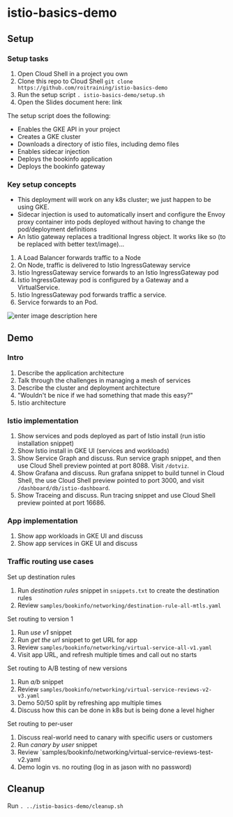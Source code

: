# istio-basics-demo

## Setup

### Setup tasks
1. Open Cloud Shell in a project you own
1. Clone this repo to Cloud Shell `git clone https://github.com/roitraining/istio-basics-demo`
1. Run the setup script `. istio-basics-demo/setup.sh`
1. Open the Slides document here: link

The setup script does the following:
* Enables the GKE API in your project
* Creates a GKE cluster
* Downloads a directory of istio files, including demo files
* Enables sidecar injection
* Deploys the bookinfo application
* Deploys the bookinfo gateway

### Key setup concepts
+ This deployment will work on any k8s cluster; we just happen to be using GKE.
+ Sidecar injection is used to automatically insert and configure the Envoy proxy container into pods deployed without having to change the pod/deployment definitions
+ An Istio gateway replaces a traditional Ingress object. It works like so (to be replaced with better text/image)...
1. A Load Balancer forwards traffic to a Node
2. On Node, traffic is delivered to Istio IngressGateway service 
3. Istio IngressGateway service forwards to an Istio IngressGateway pod
3. Istio IngressGateway pod is configured by a Gateway and a VirtualService.
4. Istio IngressGateway pod forwards traffic a service.
5. Service forwards to an Pod.

![enter image description here](https://blog.jayway.com/wp-content/uploads/2018/10/istio-networking.png)

## Demo

### Intro
1. Describe the application architecture
1. Talk through the challenges in managing a mesh of services
1. Describe the cluster and deployment architecture
1. "Wouldn't be nice if we had something that made this easy?"
1. Istio architecture

### Istio implementation
1. Show services and pods deployed as part of Istio install (run istio installation snippet)
1. Show Istio install in GKE UI (services and workloads)
1. Show Service Graph and discuss. Run service graph snippet, and then use Cloud Shell preview pointed at port 8088. Visit `/dotviz`.
1. Show Grafana and discuss. Run grafana snippet to build tunnel in Cloud Shell, the use Cloud Shell preview pointed to port 3000, and visit `/dashboard/db/istio-dashboard`.
1. Show Traceing and discuss. Run tracing snippet and use Cloud Shell preview pointed at port 16686.

### App implementation
1. Show app workloads in GKE UI and discuss
1. Show app services in GKE UI and discuss

### Traffic routing use cases
Set up destination rules
1. Run *destination rules* snippet in `snippets.txt` to create the destination rules
2. Review `samples/bookinfo/networking/destination-rule-all-mtls.yaml`

Set routing to version 1
1. Run *use v1* snippet
2. Run *get the url* snippet to get URL for app
3. Review `samples/bookinfo/networking/virtual-service-all-v1.yaml`
4. Visit app URL, and refresh multiple times and call out no starts

Set routing to A/B testing of new versions
1. Run *a/b* snippet
2. Review `samples/bookinfo/networking/virtual-service-reviews-v2-v3.yaml`
3. Demo 50/50 split by refreshing app multiple times
4. Discuss how this can be done in k8s but is being done a level higher

Set routing to per-user
1. Discuss real-world need to canary with specific users or customers
2. Run *canary by user* snippet
3. Review `samples/bookinfo/networking/virtual-service-reviews-test-v2.yaml
4. Demo login vs. no routing (log in as jason with no password)

## Cleanup
Run `. ../istio-basics-demo/cleanup.sh`
